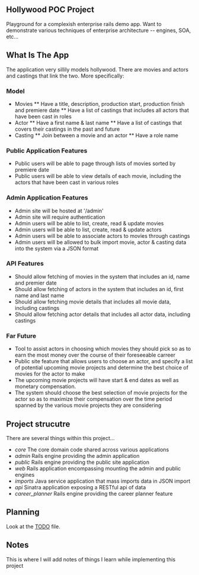 ## Hollywood POC Project

Playground for a complexish enterprise rails demo app.  Want to demonstrate
various techniques of enterprise architecture -- engines, SOA, etc...

## What Is The App
The application very sillily models hollywood.  There are movies and actors
and castings that link the two.  More specifically:

### Model
* Movies
** Have a title, description, production start, production finish and premiere
date
** Have a list of castings that includes all actors that have been cast in roles
* Actor
** Have a first name & last name
** Have a list of castings that covers their castings in the past and future
* Casting
** Join between a movie and an actor
** Have a role name

### Public Application Features
* Public users will be able to page through lists of movies sorted by premiere
date
* Public users will be able to view details of each movie, including the actors
that have been cast in various roles

### Admin Application Features
* Admin site will be hosted at '/admin'
* Admin site will require authentication
* Admin users will be able to list, create, read & update movies
* Admin users will be able to list, create, read & update actors
* Admin users will be able to associate actors to movies through castings
* Admin users will be allowed to bulk import movie, actor & casting data into
the system via a JSON format

### API Features
* Should allow fetching of movies in the system that includes an id, name and
premier date
* Should allow fetching of actors in the system that includes an id, first name
and last name
* Should allow fetching movie details that includes all movie data, including
castings
* Should allow fetching actor details that includes all actor data, including
castings

### Far Future
* Tool to assist actors in choosing which movies they should pick so as to
earn the most money over the course of their foreseeable carreer
* Public site feature that allows users to choose an actor, and specify a list
of potential upcoming movie projects and determine the best choice of movies
for the actor to make
* The upcoming movie projects will have start & end dates as well as monetary
compensation.
* The system should choose the best selection of movie projects for the actor
so as to maximize their compensation over the time period spanned by the
various movie projects they are considering


## Project strucutre
There are several things within this project...

* *core* The core domain code shared across various applications
* *admin* Rails engine providing the admin application
* *public* Rails engine providing the public site application
* *web* Rails application encompassing mounting the admin and public engines
* *imports* Java service application that mass imports data in JSON import
* *api* Sinatra application exposing a RESTful api of data
* *career_planner* Rails engine providing the career planner feature

## Planning
Look at the [TODO](TODO) file.

## Notes
This is where I will add notes of things I learn while implementing this project
